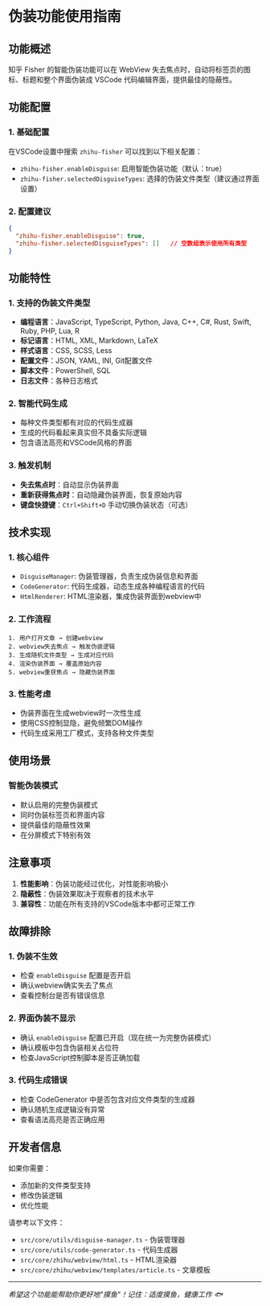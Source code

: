 # 伪装功能使用指南

## 功能概述

知乎 Fisher 的智能伪装功能可以在 WebView 失去焦点时，自动将标签页的图标、标题和整个界面伪装成 VSCode 代码编辑界面，提供最佳的隐蔽性。

## 功能配置

### 1. 基础配置

在VSCode设置中搜索 `zhihu-fisher` 可以找到以下相关配置：

- `zhihu-fisher.enableDisguise`: 启用智能伪装功能（默认：true）
- `zhihu-fisher.selectedDisguiseTypes`: 选择的伪装文件类型（建议通过界面设置）

### 2. 配置建议

```json
{
  "zhihu-fisher.enableDisguise": true,
  "zhihu-fisher.selectedDisguiseTypes": []   // 空数组表示使用所有类型
}
```

## 功能特性

### 1. 支持的伪装文件类型

- **编程语言**：JavaScript, TypeScript, Python, Java, C++, C#, Rust, Swift, Ruby, PHP, Lua, R
- **标记语言**：HTML, XML, Markdown, LaTeX
- **样式语言**：CSS, SCSS, Less
- **配置文件**：JSON, YAML, INI, Git配置文件
- **脚本文件**：PowerShell, SQL
- **日志文件**：各种日志格式

### 2. 智能代码生成

- 每种文件类型都有对应的代码生成器
- 生成的代码看起来真实但不具备实际逻辑
- 包含语法高亮和VSCode风格的界面

### 3. 触发机制

- **失去焦点时**：自动显示伪装界面
- **重新获得焦点时**：自动隐藏伪装界面，恢复原始内容
- **键盘快捷键**：`Ctrl+Shift+D` 手动切换伪装状态（可选）

## 技术实现

### 1. 核心组件

- `DisguiseManager`: 伪装管理器，负责生成伪装信息和界面
- `CodeGenerator`: 代码生成器，动态生成各种编程语言的代码
- `HtmlRenderer`: HTML渲染器，集成伪装界面到webview中

### 2. 工作流程

```
1. 用户打开文章 → 创建webview
2. webview失去焦点 → 触发伪装逻辑
3. 生成随机文件类型 → 生成对应代码
4. 渲染伪装界面 → 覆盖原始内容
5. webview重获焦点 → 隐藏伪装界面
```

### 3. 性能考虑

- 伪装界面在生成webview时一次性生成
- 使用CSS控制显隐，避免频繁DOM操作
- 代码生成采用工厂模式，支持各种文件类型

## 使用场景

### 智能伪装模式
- 默认启用的完整伪装模式
- 同时伪装标签页和界面内容
- 提供最佳的隐蔽性效果
- 在分屏模式下特别有效

## 注意事项

1. **性能影响**：伪装功能经过优化，对性能影响极小
2. **隐蔽性**：伪装效果取决于观察者的技术水平
3. **兼容性**：功能在所有支持的VSCode版本中都可正常工作

## 故障排除

### 1. 伪装不生效
- 检查 `enableDisguise` 配置是否开启
- 确认webview确实失去了焦点
- 查看控制台是否有错误信息

### 2. 界面伪装不显示
- 确认 `enableDisguise` 配置已开启（现在统一为完整伪装模式）
- 确认模板中包含伪装相关占位符
- 检查JavaScript控制脚本是否正确加载

### 3. 代码生成错误
- 检查 CodeGenerator 中是否包含对应文件类型的生成器
- 确认随机生成逻辑没有异常
- 查看语法高亮是否正确应用

## 开发者信息

如果你需要：
- 添加新的文件类型支持
- 修改伪装逻辑
- 优化性能

请参考以下文件：
- `src/core/utils/disguise-manager.ts` - 伪装管理器
- `src/core/utils/code-generator.ts` - 代码生成器
- `src/core/zhihu/webview/html.ts` - HTML渲染器
- `src/core/zhihu/webview/templates/article.ts` - 文章模板

---

*希望这个功能能帮助你更好地"摸鱼"！记住：适度摸鱼，健康工作 🐟*
